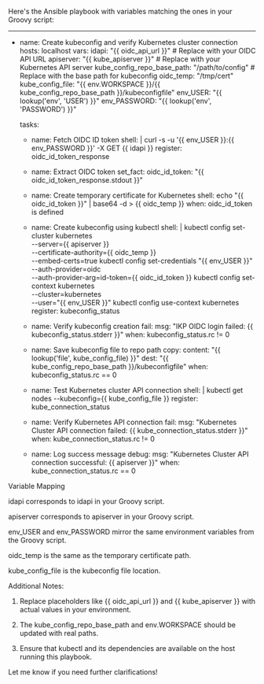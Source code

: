 Here's the Ansible playbook with variables matching the ones in your Groovy script:

---
- name: Create kubeconfig and verify Kubernetes cluster connection
  hosts: localhost
  vars:
    idapi: "{{ oidc_api_url }}"  # Replace with your OIDC API URL
    apiserver: "{{ kube_apiserver }}"  # Replace with your Kubernetes API server
    kube_config_repo_base_path: "/path/to/config"  # Replace with the base path for kubeconfig
    oidc_temp: "/tmp/cert"
    kube_config_file: "{{ env.WORKSPACE }}/{{ kube_config_repo_base_path }}/kubeconfigfile"
    env_USER: "{{ lookup('env', 'USER') }}"
    env_PASSWORD: "{{ lookup('env', 'PASSWORD') }}"

  tasks:
    - name: Fetch OIDC ID token
      shell: |
        curl -s -u '{{ env_USER }}:{{ env_PASSWORD }}' -X GET {{ idapi }}
      register: oidc_id_token_response

    - name: Extract OIDC token
      set_fact:
        oidc_id_token: "{{ oidc_id_token_response.stdout }}"

    - name: Create temporary certificate for Kubernetes
      shell: echo "{{ oidc_id_token }}" | base64 -d > {{ oidc_temp }}
      when: oidc_id_token is defined

    - name: Create kubeconfig using kubectl
      shell: |
        kubectl config set-cluster kubernetes \
          --server={{ apiserver }} \
          --certificate-authority={{ oidc_temp }} \
          --embed-certs=true
        kubectl config set-credentials "{{ env_USER }}" \
          --auth-provider=oidc \
          --auth-provider-arg=id-token={{ oidc_id_token }}
        kubectl config set-context kubernetes \
          --cluster=kubernetes \
          --user="{{ env_USER }}"
        kubectl config use-context kubernetes
      register: kubeconfig_status

    - name: Verify kubeconfig creation
      fail:
        msg: "IKP OIDC login failed: {{ kubeconfig_status.stderr }}"
      when: kubeconfig_status.rc != 0

    - name: Save kubeconfig file to repo path
      copy:
        content: "{{ lookup('file', kube_config_file) }}"
        dest: "{{ kube_config_repo_base_path }}/kubeconfigfile"
      when: kubeconfig_status.rc == 0

    - name: Test Kubernetes cluster API connection
      shell: |
        kubectl get nodes --kubeconfig={{ kube_config_file }}
      register: kube_connection_status

    - name: Verify Kubernetes API connection
      fail:
        msg: "Kubernetes Cluster API connection failed: {{ kube_connection_status.stderr }}"
      when: kube_connection_status.rc != 0

    - name: Log success message
      debug:
        msg: "Kubernetes Cluster API connection successful: {{ apiserver }}"
      when: kube_connection_status.rc == 0

Variable Mapping

idapi corresponds to idapi in your Groovy script.

apiserver corresponds to apiserver in your Groovy script.

env_USER and env_PASSWORD mirror the same environment variables from the Groovy script.

oidc_temp is the same as the temporary certificate path.

kube_config_file is the kubeconfig file location.


Additional Notes:

1. Replace placeholders like {{ oidc_api_url }} and {{ kube_apiserver }} with actual values in your environment.


2. The kube_config_repo_base_path and env.WORKSPACE should be updated with real paths.


3. Ensure that kubectl and its dependencies are available on the host running this playbook.



Let me know if you need further clarifications!
